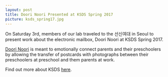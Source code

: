 ```yaml
---
layout: post
title: Doori Noori Presented at KSDS Spring 2017
picture: ksds_spring17.jpg
---
```


On Saturday 3rd, members of our lab traveled to the 선신여대 in Seoul to present work about the electronic mailbox, Doori Noori at KSDS Spring 2017.

[Doori Noori](/projects/doori_noori) is meant to emotionally connect parents and their preschoolers by allowing the transfer of postcards with photographs between their preschoolers at preschool and them parents at work.


Find out more about KSDS <a target = "_blank" href = "http://www.design-science.or.kr/eng_index.asp">here</a>.
